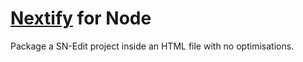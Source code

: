# [Nextify](https://github.com/Cubix/Nextify) for Node

Package a SN-Edit project inside an HTML file with no optimisations.
<!--
## Installation

```sh
$ npm install @cubix/nextify
```

## Example usage

The following example HTMLifies [Scratch 3.0 is
here!](https://scratch.mit.edu/projects/276660763/) and writes the result to a
file named `index.html`.

```js
import fs from 'fs/promises'
import Htmlifier from '@sheeptester/htmlifier'

async function main () {
  const html = await new Htmlifier()
    .htmlify({ type: 'id', id: '276660763' })
    .then(blob => blob.text())
  await fs.writeFile('./index.html', html)
}

main()
```

Because [`node-fetch`](https://www.npmjs.com/package/node-fetch) is strictly an
ES module, this package is also an ES module. If you're using a CommonJS module,
you can use [`esm`](https://www.npmjs.com/package/esm) to import this package.

```js
require = require('esm')(module)
const Htmlifier = require('@sheeptester/htmlifier')
```

The HTMLifier was primarily written for Deno and the web, so it uses
[`Blob`s](https://developer.mozilla.org/en-US/docs/Web/API/Blob) and
[`File`s](https://developer.mozilla.org/en-US/docs/Web/API/File) to pass binary
data around. You can use
[`fetch-blob`](https://www.npmjs.com/package/fetch-blob) to create `Blob`s and
`File`s for the HTMLifier.

```js
import Htmlifier from '@sheeptester/htmlifier'
import { fileFrom } from 'fetch-blob/from.js'

async function main () {
  const html = await new Htmlifier()
    .htmlify({ type: 'file', file: await fileFrom('./project.sb3') })
    .then(blob => blob.text())
  // ...
}

main()
```

## Documentation

[Auto-generated
documentation](https://doc.deno.land/https/github.com/SheepTester/htmlifier/raw/v1.0.3/src/htmlifier.ts)
is available courtesy of deno doc.
